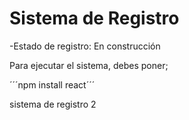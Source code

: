 <h1> Sistema de Registro</h1>

-Estado de registro: En construcción

Para ejecutar el sistema, debes poner;

´´´npm install react´´´

sistema de registro 2
